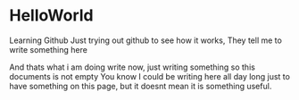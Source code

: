 # HelloWorld
Learning Github
Just trying out github to see how it works, They tell me to write something here

And thats what i am doing write now, just writing something so this documents is not empty
You know I could be writing here all day long just to have something on this page, but it doesnt mean it is something useful.
